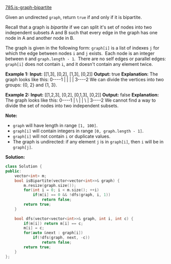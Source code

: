 [785.is-graph-bipartite](https://leetcode.com/problems/is-graph-bipartite/)  

Given an undirected `graph`, return `true` if and only if it is bipartite.

Recall that a graph is _bipartite_ if we can split it's set of nodes into two independent subsets A and B such that every edge in the graph has one node in A and another node in B.

The graph is given in the following form: `graph[i]` is a list of indexes `j` for which the edge between nodes `i` and `j` exists.  Each node is an integer between `0` and `graph.length - 1`.  There are no self edges or parallel edges: `graph[i]` does not contain `i`, and it doesn't contain any element twice.

**Example 1:**
**Input:** \[\[1,3\], \[0,2\], \[1,3\], \[0,2\]\]
**Output:** true
**Explanation:** 
The graph looks like this:
0----1
|    |
|    |
3----2
We can divide the vertices into two groups: {0, 2} and {1, 3}.

**Example 2:**
**Input:** \[\[1,2,3\], \[0,2\], \[0,1,3\], \[0,2\]\]
**Output:** false
**Explanation:** 
The graph looks like this:
0----1
| \\  |
|  \\ |
3----2
We cannot find a way to divide the set of nodes into two independent subsets.

**Note:**

*   `graph` will have length in range `[1, 100]`.
*   `graph[i]` will contain integers in range `[0, graph.length - 1]`.
*   `graph[i]` will not contain `i` or duplicate values.
*   The graph is undirected: if any element `j` is in `graph[i]`, then `i` will be in `graph[j]`.  



**Solution:**  

```cpp
class Solution {
public:
    vector<int> m;
    bool isBipartite(vector<vector<int>>& graph) {        
        m.resize(graph.size());
        for(int i = 0; i < m.size(); ++i) 
            if(m[i] == 0 && !dfs(graph, i, 1))
                return false;
        return true;
    }
    
    bool dfs(vector<vector<int>>& graph, int i, int c) {
        if(m[i]) return m[i] == c;
        m[i] = c;
        for(auto &next : graph[i]) 
            if(!dfs(graph, next, -c))
                return false;
        return true;
    }
};
```
      
